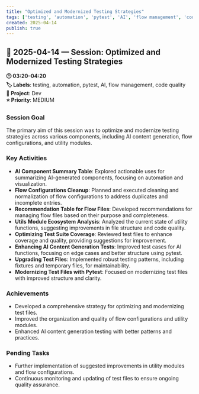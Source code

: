 ```yaml
---
title: "Optimized and Modernized Testing Strategies"
tags: ['testing', 'automation', 'pytest', 'AI', 'flow management', 'code quality']
created: 2025-04-14
publish: true
---
```


## 📅 2025-04-14 — Session: Optimized and Modernized Testing Strategies

**🕒 03:20–04:20**  
**🏷️ Labels**: testing, automation, pytest, AI, flow management, code quality  
**📂 Project**: Dev  
**⭐ Priority**: MEDIUM  


### Session Goal
The primary aim of this session was to optimize and modernize testing strategies across various components, including AI content generation, flow configurations, and utility modules.

### Key Activities
- **AI Component Summary Table**: Explored actionable uses for summarizing AI-generated components, focusing on automation and visualization.
- **Flow Configurations Cleanup**: Planned and executed cleaning and normalization of flow configurations to address duplicates and incomplete entries.
- **Recommendation Table for Flow Files**: Developed recommendations for managing flow files based on their purpose and completeness.
- **Utils Module Ecosystem Analysis**: Analyzed the current state of utility functions, suggesting improvements in file structure and code quality.
- **Optimizing Test Suite Coverage**: Reviewed test files to enhance coverage and quality, providing suggestions for improvement.
- **Enhancing AI Content Generation Tests**: Improved test cases for AI functions, focusing on edge cases and better structure using pytest.
- **Upgrading Test Files**: Implemented robust testing patterns, including fixtures and temporary files, for maintainability.
- **Modernizing Test Files with Pytest**: Focused on modernizing test files with improved structure and clarity.

### Achievements
- Developed a comprehensive strategy for optimizing and modernizing test files.
- Improved the organization and quality of flow configurations and utility modules.
- Enhanced AI content generation testing with better patterns and practices.

### Pending Tasks
- Further implementation of suggested improvements in utility modules and flow configurations.
- Continuous monitoring and updating of test files to ensure ongoing quality assurance.
